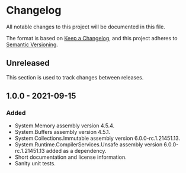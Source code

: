 # Changelog
All notable changes to this project will be documented in this file.

The format is based on [Keep a Changelog](https://keepachangelog.com/en/1.0.0/),
and this project adheres to [Semantic Versioning](https://semver.org/spec/v2.0.0.html).

## Unreleased
This section is used to track changes between releases.

## 1.0.0 - 2021-09-15
### Added
* System.Memory assembly version 4.5.4.
* System.Buffers assembly version 4.5.1.
* System.Collections.Immutable assembly version 6.0.0-rc.1.21451.13.
* System.Runtime.CompilerServices.Unsafe assembly version 6.0.0-rc.1.21451.13 added as a dependency.
* Short documentation and license information.
* Sanity unit tests.
